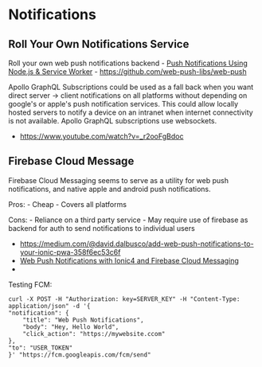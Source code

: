 # Notifications

## Roll Your Own Notifications Service
Roll your own web push notifications backend
    - [Push Notifications Using Node.js & Service Worker](https://www.youtube.com/watch?v=HlYFW2zaYQM)
    - https://github.com/web-push-libs/web-push

Apollo GraphQL Subscriptions could be used as a fall back when you want direct server -> client notifications on all platforms without depending on google's or apple's push notification services. This could allow locally hosted servers to notify a device on an intranet when internet connectivity is not available. Apollo GraphQL subscriptions use websockets.

- https://www.youtube.com/watch?v=_r2ooFgBdoc

## Firebase Cloud Message
Firebase Cloud Messaging seems to serve as a utility for web push notifications, and native apple and android push notifications.

Pros:
    - Cheap
    - Covers all platforms

Cons:
    - Reliance on a third party service
    - May require use of firebase as backend for auth to send notifications to individual users

- https://medium.com/@david.dalbusco/add-web-push-notifications-to-your-ionic-pwa-358f6ec53c6f
- [Web Push Notifications with Ionic4 and Firebase Cloud Messaging](https://www.youtube.com/watch?v=m_P1Q0vhOHs&t=75s)
- [](https://www.youtube.com/watch?v=SOOjamH1bAA&t=260s)

Testing FCM:
```
curl -X POST -H "Authorization: key=SERVER_KEY" -H "Content-Type: application/json" -d '{
"notification": {
    "title": "Web Push Notifications",
    "body": "Hey, Hello World",
    "click_action": "https://mywebsite.ccom"
},
"to": "USER_TOKEN"
}' "https://fcm.googleapis.com/fcm/send"
```
